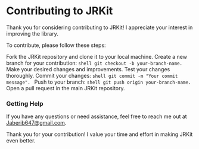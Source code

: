 # Contributing to JRKit
Thank you for considering contributing to JRKit! I appreciate your interest in improving the library.

To contribute, please follow these steps:

Fork the JRKit repository and clone it to your local machine.
Create a new branch for your contribution: ```shell git checkout -b your-branch-name. ```
Make your desired changes and improvements.
Test your changes thoroughly.
Commit your changes: ```shell git commit -m "Your commit message". ```
Push to your branch: ```shell git push origin your-branch-name. ```
Open a pull request in the main JRKit repository.


### Getting Help
If you have any questions or need assistance, feel free to reach me out at Jaberib647@gmail.com.

Thank you for your contribution! I value your time and effort in making JRKit even better.
